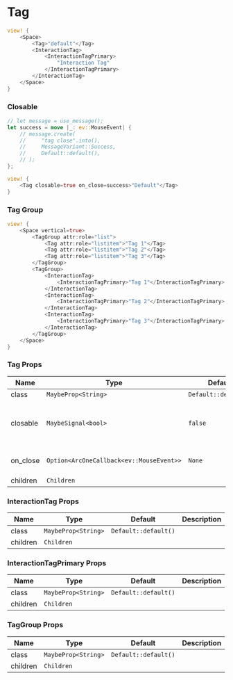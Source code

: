 # Tag

```rust demo
view! {
    <Space>
        <Tag>"default"</Tag>
        <InteractionTag>
            <InteractionTagPrimary>
                "Interaction Tag"
            </InteractionTagPrimary>
        </InteractionTag>
    </Space>
}
```

### Closable

```rust demo
// let message = use_message();
let success = move |_: ev::MouseEvent| {
    // message.create(
    //     "tag close".into(),
    //     MessageVariant::Success,
    //     Default::default(),
    // );
};

view! {
    <Tag closable=true on_close=success>"Default"</Tag>
}
```

### Tag Group

```rust demo
view! {
    <Space vertical=true>
        <TagGroup attr:role="list">
            <Tag attr:role="listitem">"Tag 1"</Tag>
            <Tag attr:role="listitem">"Tag 2"</Tag>
            <Tag attr:role="listitem">"Tag 3"</Tag>
        </TagGroup>
        <TagGroup>
            <InteractionTag>
                <InteractionTagPrimary>"Tag 1"</InteractionTagPrimary>
            </InteractionTag>
            <InteractionTag>
                <InteractionTagPrimary>"Tag 2"</InteractionTagPrimary>
            </InteractionTag>
            <InteractionTag>
                <InteractionTagPrimary>"Tag 3"</InteractionTagPrimary>
            </InteractionTag>
        </TagGroup>
    </Space>
}

```

### Tag Props

| Name     | Type                                     | Default              | Description                           |
| -------- | ---------------------------------------- | -------------------- | ------------------------------------- |
| class    | `MaybeProp<String>`                      | `Default::default()` |                                       |
| closable | `MaybeSignal<bool>`                      | `false`              | Whether the tag shows a close button. |
| on_close | `Option<ArcOneCallback<ev::MouseEvent>>` | `None`               | Close clicked callback.               |
| children | `Children`                               |                      |                                       |

### InteractionTag Props

| Name     | Type                | Default              | Description |
| -------- | ------------------- | -------------------- | ----------- |
| class    | `MaybeProp<String>` | `Default::default()` |             |
| children | `Children`          |                      |             |

### InteractionTagPrimary Props

| Name     | Type                | Default              | Description |
| -------- | ------------------- | -------------------- | ----------- |
| class    | `MaybeProp<String>` | `Default::default()` |             |
| children | `Children`          |                      |             |

### TagGroup Props

| Name     | Type                | Default              | Description |
| -------- | ------------------- | -------------------- | ----------- |
| class    | `MaybeProp<String>` | `Default::default()` |             |
| children | `Children`          |                      |             |
